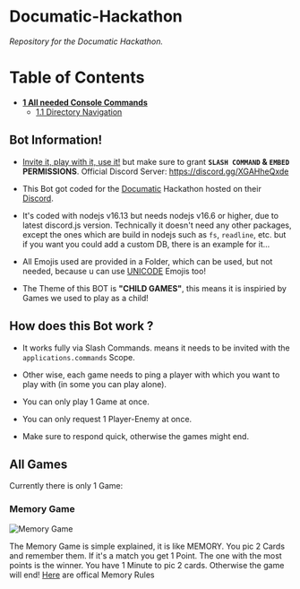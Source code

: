 # Documatic-Hackathon

*Repository for the Documatic Hackathon.*

# Table of Contents

- [**__1 All needed Console Commands__**](https://github.com/Tomato6966/how-to-setup-your-linux-server/wiki/1-All-needed-Console-Commands)
    - [1.1 Directory Navigation](https://github.com/Tomato6966/how-to-setup-your-linux-server/wiki/1.1-Directory-Navigation)


## Bot Information!

 - [Invite it, play with it, use it!](https://discord.com/api/oauth2/authorize?client_id=927938123936198787&permissions=2180368448&scope=bot%20applications.commands) but make sure to grant **`SLASH COMMAND` & `EMBED` PERMISSIONS**. Official Discord Server: https://discord.gg/XGAHheQxde

 - This Bot got coded for the [Documatic](https://www.documatic.com/) Hackathon hosted on their [Discord](https://discord.gg/qQ6cpFFtNF).

 - It's coded with nodejs v16.13 but needs nodejs v16.6 or higher, due to latest discord.js version. Technically it doesn't need any other packages, except the ones which are build in nodejs such as `fs`, `readline`, etc. but if you want you could add a custom DB, there is an example for it...

 - All Emojis used are provided in a Folder, which can be used, but not needed, because u can use [UNICODE](https://getemoji.com) Emojis too!

 - The Theme of this BOT is **"CHILD GAMES"**, this means it is inspiried by Games we used to play as a child!

## How does this Bot work ?

 - It works fully via Slash Commands. means it needs to be invited with the `applications.commands` Scope.

 - Other wise, each game needs to ping a player with which you want to play with (in some you can play alone).

 - You can only play 1 Game at once.

 - You can only request 1 Player-Enemy at once.

 - Make sure to respond quick, otherwise the games might end.


## All Games

Currently there is only 1 Game:

### Memory Game

![](https://media.discordapp.net/attachments/927938798673887232/927984853369106472/memory.png "Memory Game")

The Memory Game is simple explained, it is like MEMORY.
You pic 2 Cards and remember them. If it's a match you get 1 Point.
The one with the most points is the winner.
You have 1 Minute to pic 2 cards. Otherwise the game will end!
[Here](https://www.ultraboardgames.com/memory/game-rules.php) are offical Memory Rules
